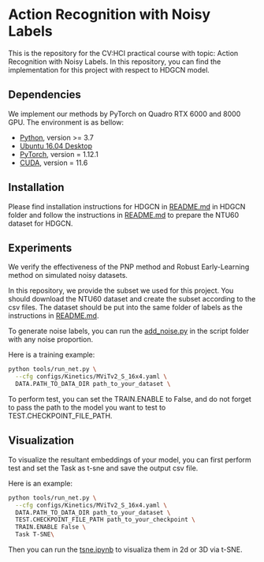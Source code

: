 # Action Recognition with Noisy Labels

This is the repository for the CV:HCI practical course with topic: Action Recognition with Noisy Labels. In this repository, you can find the implementation for this project with respect to HDGCN model. 

## Dependencies

We implement our methods by PyTorch on Quadro RTX 6000 and 8000 GPU. The environment is as bellow:

- [Python](https://python.org/), version >= 3.7
- [Ubuntu 16.04 Desktop](https://ubuntu.com/download)
- [PyTorch](https://PyTorch.org/), version = 1.12.1
- [CUDA](https://developer.nvidia.com/cuda-downloads), version = 11.6


## Installation

Please find installation instructions for HDGCN in [README.md](HD-GCN/README.md) in HDGCN folder and follow the instructions in [README.md](HD-GCN/README.md) to prepare the NTU60 dataset for HDGCN.

## Experiments

We verify the effectiveness of the PNP method and Robust Early-Learning method on simulated noisy datasets. 

In this repository, we provide the subset we used for this project. You should download the NTU60 dataset and create the subset according to the csv files. The dataset should be put into the same folder of labels as the instructions in [README.md](HD-GCN/README.md).

To generate noise labels, you can run the [add_noise.py](HD-GCN/add_noise.py) in the script folder with any noise proportion.


Here is a training example: 
```bash
python tools/run_net.py \
  --cfg configs/Kinetics/MViTv2_S_16x4.yaml \
  DATA.PATH_TO_DATA_DIR path_to_your_dataset \
```

To perform test, you can set the TRAIN.ENABLE to False, and do not forget to pass the path to the model you want to test to TEST.CHECKPOINT_FILE_PATH.


## Visualization

To visualize the resultant embeddings of your model, you can first perform test and set the Task as t-sne and save the output csv file.

Here is an example: 
```bash
python tools/run_net.py \
  --cfg configs/Kinetics/MViTv2_S_16x4.yaml \
  DATA.PATH_TO_DATA_DIR path_to_your_dataset \
  TEST.CHECKPOINT_FILE_PATH path_to_your_checkpoint \
  TRAIN.ENABLE False \
  Task T-SNE\
```

Then you can run the [tsne.ipynb](slowfast/script/tsne.ipynb) to visualiza them in 2d or 3D via t-SNE.
